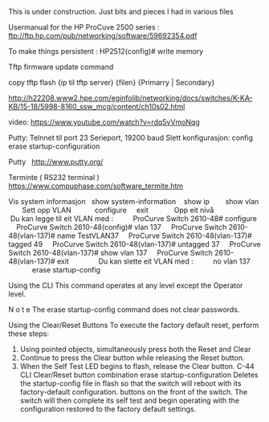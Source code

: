 This is under construction. Just bits and pieces I had in various files

Usermanual for the HP ProCuve 2500 series : ftp://ftp.hp.com/pub/networking/software/59692354.pdf


To make things persistent : HP2512(config)# write memory



Tftp firmware update command

copy tftp flash {ip til tftp server} {filen} {Primarry | Secondary}

http://h22208.www2.hpe.com/eginfolib/networking/docs/switches/K-KA-KB/15-18/5998-8160_ssw_mcg/content/ch10s02.html

video:
https://www.youtube.com/watch?v=rdq5vVmoNqg





Putty:
Telnnet til port 23
Serieport, 19200 baud
Slett konfigurasjon:
   config
   erase startup-configuration





Putty
  http://www.putty.org/

Terminte ( RS232 terminal )
  https://www.compuphase.com/software_termite.htm
 




Vis system informasjon
  show system-information
   show ip
   
   show vlan
    
 
Sett opp VLAN   
    
    configure
    exit             Opp eit nivå
    
    
    
    Du kan legge til eit VLAN med :
    
    ProCurve Switch 2610-48# configure
    ProCurve Switch 2610-48(config)# vlan 137
    ProCurve Switch 2610-48(vlan-137)# name TestVLAN37
    ProCurve Switch 2610-48(vlan-137)# tagged 49
    ProCurve Switch 2610-48(vlan-137)# untagged 37
    ProCurve Switch 2610-48(vlan-137)# show vlan 137
    ProCurve Switch 2610-48(vlan-137)# exit
    
    
    Du kan slette eit VLAN med :
    
    no vlan 137
    
    
    
 
erase startup-config
 

Using the CLI
This command operates at any level except the Operator level.

N o t e
The erase startup-config command does not clear passwords.

Using the Clear/Reset Buttons
To execute the factory default reset, perform these steps:
1. Using pointed objects, simultaneously press both the Reset and Clear
2. Continue to press the Clear button while releasing the Reset button.
3. When the Self Test LED begins to flash, release the Clear button.
C-44
CLI
Clear/Reset button combination
erase startup-configuration
Deletes the startup-config file in flash so that the switch will
reboot with its factory-default configuration.
buttons on the front of the switch.
The switch will then complete its self test and begin operating with the
configuration restored to the factory default settings.
